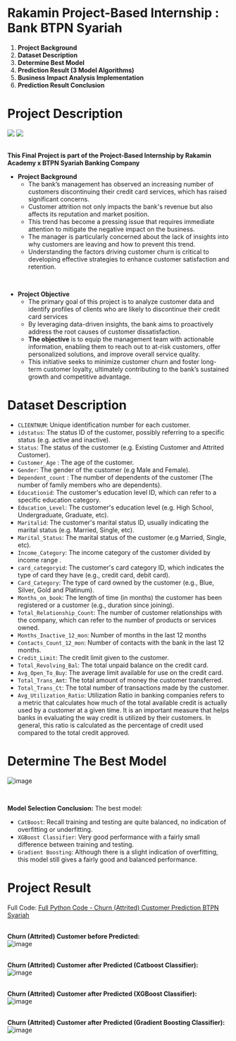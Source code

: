 # Rakamin Project-Based Internship : Bank BTPN Syariah
1. **Project Background**
2. **Dataset Description**
3. **Determine Best Model**
4. **Prediction Result (3 Model Algorithms)**
5. **Business Impact Analysis Implementation**
6. **Prediction Result Conclusion**

# Project Description

<!DOCTYPE html>
<html lang="id">
<head>
    <meta charset="UTF-8">
    <meta name="viewport" content="width=device-width, initial-scale=1.0">
</head>
<body>

<div class="container">
    <img src="https://encrypted-tbn0.gstatic.com/images?q=tbn:ANd9GcSjX98UjVYvXDrRnw0caxlGyzVgHSW9JYJ_Vw&s">
    <img src="https://blogger.googleusercontent.com/img/b/R29vZ2xl/AVvXsEjvnMeBV7QG7wIrSSIQ-ijcs9qF4Pby9QCGePJxenQsdOca8YP5OYfAWOHumLBTWsxDUuqKLKo43Ch6vJMNnDXtjRANIMVYhTYBspzGujFjzjBY1-3NQMHDb_t-b-y9CrFKu-p3hqpQMIpAKUJgBzGBL-_8M4cSXGrYPZA856iiq3CU25OvNhWGKe2o/s320/GKL11_BTPN%20Syariah%20-%20Koleksilogo.com.jpg">
</div>

</body>
</html>

<br>

**This Final Project is part of the Project-Based Internship by Rakamin Academy x BTPN Syariah Banking Company**

- **Project Background**
  - The bank’s management has observed an increasing number of customers discontinuing their credit card services, which has raised significant concerns.
  - Customer attrition not only impacts the bank's revenue but also affects its reputation and market position.
  - This trend has become a pressing issue that requires immediate attention to mitigate the negative impact on the business.
  - The manager is particularly concerned about the lack of insights into why customers are leaving and how to prevent this trend.
  - Understanding the factors driving customer churn is critical to developing effective strategies to enhance customer satisfaction and retention.
<br>

- **Project Objective**
  - The primary goal of this project is to analyze customer data and identify profiles of clients who are likely to discontinue their credit card services
  - By leveraging data-driven insights, the bank aims to proactively address the root causes of customer dissatisfaction.
  - **The objective** is to equip the management team with actionable information, enabling them to reach out to at-risk customers, offer personalized solutions, and improve overall service quality.
  - This initiative seeks to minimize customer churn and foster long-term customer loyalty, ultimately contributing to the bank’s sustained growth and competitive advantage.

# Dataset Description
- `CLIENTNUM`: Unique identification number for each customer.
- `idstatus`: The status ID of the customer, possibly referring to a specific status (e.g. active and inactive).
- `Status`: The status of the customer (e.g. Existing Customer and Attrited Customer).
- `Customer_Age` : The age of the customer.
- `Gender`: The gender of the customer (e.g Male and Female).
- `Dependent_count` : The number of dependents of the customer (The number of family members who are dependents).
- `Educationid`: The customer's education level ID, which can refer to a specific education category.
- `Education_Level`: The customer's education level (e.g. High School, Undergraduate, Graduate, etc).
- `Maritalid`: The customer's marital status ID, usually indicating the marital status (e.g. Married, Single, etc).
- `Marital_Status`: The marital status of the customer (e.g Married, Single, etc).
- `Income_Category`: The income category of the customer divided by income range .
- `card_categoryid`: The customer's card category ID, which indicates the type of card they have (e.g., credit card, debit card).
- `Card_Category`: The type of card owned by the customer (e.g., Blue, Silver, Gold and Platinum).
- `Months_on_book`: The length of time (in months) the customer has been registered or a customer (e.g., duration since joining).
- `Total_Relationship_Count`: The number of customer relationships with the company, which can refer to the number of products or services owned.
- `Months_Inactive_12_mon`: Number of months in the last 12 months
- `Contacts_Count_12_mon`: Number of contacts with the bank in the last 12 months.
- `Credit_Limit`: The credit limit given to the customer.
- `Total_Revolving_Bal`: The total unpaid balance on the credit card.
- `Avg_Open_To_Buy`: The average limit available for use on the credit card.
- `Total_Trans_Amt`: The total amount of money the customer transferred.
- `Total_Trans_Ct`: The total number of transactions made by the customer.
- `Avg_Utilization_Ratio`: Utilization Ratio in banking companies refers to a metric that calculates how much of the total available credit is actually used by a customer at a given time. It is an important measure that helps banks in evaluating the way credit is utilized by their customers. In general, this ratio is calculated as the percentage of credit used compared to the total credit approved.
# Determine The Best Model
![image](https://github.com/user-attachments/assets/4b7f575b-42d1-4d25-9d70-bfffc4e1dd9d)

<br>

**Model Selection Conclusion:**
The best model:

- `CatBoost`: Recall training and testing are quite balanced, no indication of overfitting or underfitting.
- `XGBoost Classifier`: Very good performance with a fairly small difference between training and testing.
- `Gradient Boosting`: Although there is a slight indication of overfitting, this model still gives a fairly good and balanced performance.

# Project Result
Full Code: [Full Python Code - Churn (Attrited) Customer Prediction BTPN Syariah](https://github.com/oktaviorezap/final-task-pbi-dataengineer-oktaviorezaputra/blob/main/(Full%20Code)%20OKTAVIO_REZA_PUTRA_TASK_5_DATA_ENGINEER_VIX_BTPNS.ipynb)
<br>

<br>**Churn (Attrited) Customer before Predicted:**
<br>![image](https://github.com/user-attachments/assets/97d9c391-3064-4b71-af58-f1e4e00ebf7c)
<br>

<br>**Churn (Attrited) Customer after Predicted (Catboost Classifier):**
<br>![image](https://github.com/user-attachments/assets/73e13a67-a7d7-4d56-a31b-f4f4c383cef9)

<br>**Churn (Attrited) Customer after Predicted (XGBoost Classifier):**
<br>![image](https://github.com/user-attachments/assets/738cd909-9fe5-4542-840e-bd3247c032c3)

<br>**Churn (Attrited) Customer after Predicted (Gradient Boosting Classifier):**
<br>![image](https://github.com/user-attachments/assets/693dd269-14ab-4608-a420-e925fb81d7d8)


